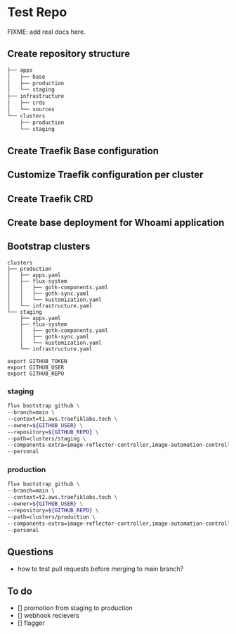 # Test Repo

FIXME: add real docs here.

## Create repository structure

```sh
├── apps
│   ├── base
│   ├── production
│   └── staging
├── infrastructure
│   ├── crds
│   └── sources
└── clusters
    ├── production
    └── staging
```

## Create Traefik Base configuration

## Customize Traefik configuration per cluster

## Create Traefik CRD

## Create base deployment for Whoami application

## Bootstrap clusters

```
clusters
├── production
│   ├── apps.yaml
│   ├── flux-system
│   │   ├── gotk-components.yaml
│   │   ├── gotk-sync.yaml
│   │   └── kustomization.yaml
│   └── infrastructure.yaml
└── staging
    ├── apps.yaml
    ├── flux-system
    │   ├── gotk-components.yaml
    │   ├── gotk-sync.yaml
    │   └── kustomization.yaml
    └── infrastructure.yaml
```

```
export GITHUB_TOKEN
export GITHUB_USER
export GITHUB_REPO
```

### staging

```sh
flux bootstrap github \
--branch=main \
--context=t1.aws.traefiklabs.tech \
--owner=${GITHUB_USER} \
--repository=${GITHUB_REPO} \
--path=clusters/staging \
--components-extra=image-reflector-controller,image-automation-controller  \
--personal
```
### production



```sh
flux bootstrap github \
--branch=main \
--context=t2.aws.traefiklabs.tech \
--owner=${GITHUB_USER} \
--repository=${GITHUB_REPO} \
--path=clusters/production \
--components-extra=image-reflector-controller,image-automation-controller  \
--personal
```


## Questions

- how to test pull requests before merging to main branch?

## To do

- [] promotion from staging to production
- [] webhook recievers
- [] flagger
